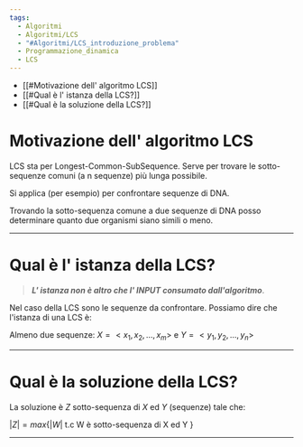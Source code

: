 ```yaml
---
tags:
  - Algoritmi
  - Algoritmi/LCS
  - "#Algoritmi/LCS_introduzione_problema"
  - Programmazione_dinamica
  - LCS
---
```

- [[#Motivazione dell' algoritmo LCS]]
- [[#Qual è l' istanza della LCS?]]
- [[#Qual è la soluzione della LCS?]]

# Motivazione dell' algoritmo LCS

LCS sta per Longest-Common-SubSequence. Serve per trovare le sotto-sequenze comuni (a n sequenze) più lunga possibile.

Si applica (per esempio) per confrontare sequenze di DNA.

Trovando la sotto-sequenza comune a due sequenze di DNA posso determinare quanto due organismi siano simili o meno.

***

# Qual è l' istanza della LCS?

> ***L' istanza non è altro che l' INPUT consumato dall'algoritmo***.

Nel caso della LCS sono le sequenze da confrontare. Possiamo dire che l'istanza di una LCS è:

Almeno due sequenze: $X=<x_1,x_2, ... , x_m>$ e $Y=<y_1, y_2, ... , y_n>$

***

# Qual è la soluzione della LCS?

La soluzione è $Z$ sotto-sequenza di $X$ ed $Y$ (sequenze) tale che:

$|Z| = max\{ |W| \text{ t.c W è sotto-sequenza di X ed Y } \}$

***

